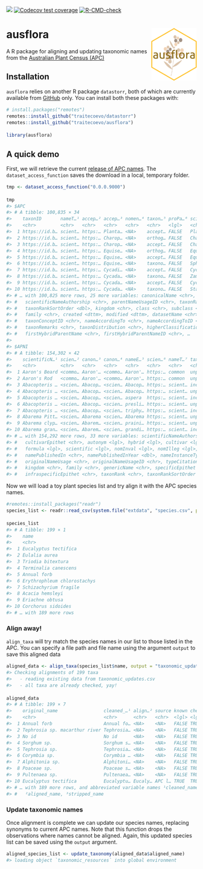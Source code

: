 
<!-- README.md is generated from README.Rmd. Please edit that file -->
<!-- badges: start -->

[![](https://img.shields.io/badge/lifecycle-experimental-orange.svg)](https://lifecycle.r-lib.org/articles/stages.html#experimental)
[![Codecov test
coverage](https://codecov.io/gh/traitecoevo/ausflora/branch/master/graph/badge.svg)](https://app.codecov.io/gh/traitecoevo/ausflora?branch=master)
[![R-CMD-check](https://github.com/traitecoevo/ausflora/actions/workflows/R-CMD-check.yaml/badge.svg)](https://github.com/traitecoevo/ausflora/actions/workflows/R-CMD-check.yaml)
<!-- badges: end -->

# ausflora <img src="inst/figures/ausflora_hex2.png" align="right" width="120"/>

A R package for aligning and updating taxonomic names from the
[Australian Plant Census
(APC)](https://biodiversity.org.au/nsl/services/search/taxonomy)

## Installation

`ausflora` relies on another R package `datastorr`, both of which are
currently available from
[GitHub](https://github.com/traitecoevo/ausflora) only. You can install
both these packages with:

``` r
# install.packages("remotes")
remotes::install_github("traitecoevo/datastorr")
remotes::install_github("traitecoevo/ausflora")

library(ausflora)
```

## A quick demo

First, we will retrieve the current [release of APC
names](https://github.com/traitecoevo/ausflora/releases/tag/0.0.0.9000).
The `dataset_access_function` saves the download in a local, temporary
folder.

``` r
tmp <- dataset_access_function("0.0.0.9000")

tmp
#> $APC
#> # A tibble: 100,835 × 34
#>    taxonID       nameT…¹ accep…² accep…³ nomen…⁴ taxon…⁵ proPa…⁶ scien…⁷ scien…⁸
#>    <chr>         <chr>   <chr>   <chr>   <chr>   <chr>   <lgl>   <chr>   <chr>  
#>  1 https://id.b… scient… https:… Planta… <NA>    accept… FALSE   Planta… https:…
#>  2 https://id.b… scient… https:… Charop… <NA>    orthog… FALSE   Charac… https:…
#>  3 https://id.b… scient… https:… Charop… <NA>    accept… FALSE   Charop… https:…
#>  4 https://id.b… scient… https:… Equise… <NA>    orthog… FALSE   Equise… https:…
#>  5 https://id.b… scient… https:… Equise… <NA>    accept… FALSE   Equise… https:…
#>  6 https://id.b… scient… https:… Equise… <NA>    taxono… FALSE   Spheno… https:…
#>  7 https://id.b… scient… https:… Cycadi… <NA>    accept… FALSE   Cycadi… https:…
#>  8 https://id.b… scient… https:… Cycada… <NA>    taxono… FALSE   Zamiin… https:…
#>  9 https://id.b… scient… https:… Cycada… <NA>    accept… FALSE   Cycada… https:…
#> 10 https://id.b… scient… https:… Cycada… <NA>    taxono… FALSE   Stange… https:…
#> # … with 100,825 more rows, 25 more variables: canonicalName <chr>,
#> #   scientificNameAuthorship <chr>, parentNameUsageID <chr>, taxonRank <chr>,
#> #   taxonRankSortOrder <dbl>, kingdom <chr>, class <chr>, subclass <chr>,
#> #   family <chr>, created <dttm>, modified <dttm>, datasetName <chr>,
#> #   taxonConceptID <chr>, nameAccordingTo <chr>, nameAccordingToID <chr>,
#> #   taxonRemarks <chr>, taxonDistribution <chr>, higherClassification <chr>,
#> #   firstHybridParentName <chr>, firstHybridParentNameID <chr>, …
#> 
#> $APNI
#> # A tibble: 154,302 × 42
#>    scientificN…¹ scien…² canon…³ canon…⁴ nameE…⁵ scien…⁶ nameT…⁷ taxon…⁸ nomen…⁹
#>    <chr>         <chr>   <chr>   <chr>   <chr>   <chr>   <chr>   <chr>   <chr>  
#>  1 Aaron's Beard <commo… Aaron'… <commo… Aaron'… https:… common  unplac… [n/a]  
#>  2 Aaron's Rod   <commo… Aaron'… <commo… Aaron'… https:… common  unplac… [n/a]  
#>  3 Abacopteris … <scien… Abacop… <scien… Abacop… https:… scient… includ… <NA>   
#>  4 Abacopteris … <scien… Abacop… <scien… Abacop… https:… scient… unplac… nom. i…
#>  5 Abacopteris … <scien… Abacop… <scien… aspera  https:… scient… includ… <NA>   
#>  6 Abacopteris … <scien… Abacop… <scien… presli… https:… scient… unplac… <NA>   
#>  7 Abacopteris … <scien… Abacop… <scien… triphy… https:… scient… includ… <NA>   
#>  8 Abarema Pitt… <scien… Abarema <scien… Abarema https:… scient… unplac… <NA>   
#>  9 Abarema clyp… <scien… Abarem… <scien… praini… https:… scient… unplac… nom. i…
#> 10 Abarema gran… <scien… Abarem… <scien… grandi… https:… scient… includ… <NA>   
#> # … with 154,292 more rows, 33 more variables: scientificNameAuthorship <chr>,
#> #   cultivarEpithet <chr>, autonym <lgl>, hybrid <lgl>, cultivar <lgl>,
#> #   formula <lgl>, scientific <lgl>, nomInval <lgl>, nomIlleg <lgl>,
#> #   namePublishedIn <chr>, namePublishedInYear <dbl>, nameInstanceType <chr>,
#> #   originalNameUsage <chr>, originalNameUsageID <chr>, typeCitation <chr>,
#> #   kingdom <chr>, family <chr>, genericName <chr>, specificEpithet <chr>,
#> #   infraspecificEpithet <chr>, taxonRank <chr>, taxonRankSortOrder <dbl>, …
```

Now we will load a toy plant species list and try align it with the APC
species names.

``` r
#remotes::install_packages("readr")
species_list <- readr::read_csv(system.file("extdata", "species.csv", package = "ausflora"))

species_list
#> # A tibble: 199 × 1
#>    name                       
#>    <chr>                      
#>  1 Eucalyptus tectifica       
#>  2 Eulalia aurea              
#>  3 Triodia bitextura          
#>  4 Terminalia canescens       
#>  5 Annual forb                
#>  6 Erythrophleum chlorostachys
#>  7 Schizachyrium fragile      
#>  8 Acacia hemsleyi            
#>  9 Eriachne obtusa            
#> 10 Corchorus sidoides         
#> # … with 189 more rows
```

### Align away!

`align_taxa` will try match the species names in our list to those
listed in the APC. You can specify a file path and file name using the
argument `output` to save this aligned data

``` r
aligned_data <- align_taxa(species_list$name, output = "taxonomic_updates.csv")
#> Checking alignments of 199 taxa
#>   - reading existing data from taxonomic_updates.csv
#>   - all taxa are already checked, yay!

aligned_data
#> # A tibble: 199 × 7
#>    original_name                 cleaned_…¹ align…² source known checked strip…³
#>    <chr>                         <chr>      <chr>   <chr>  <lgl> <lgl>   <chr>  
#>  1 Annual forb                   Annual fo… <NA>    <NA>   FALSE TRUE    annual…
#>  2 Tephrosia sp. macarthur river Tephrosia… <NA>    <NA>   FALSE TRUE    tephro…
#>  3 No id                         No id      <NA>    <NA>   FALSE TRUE    no id  
#>  4 Sorghum sp.                   Sorghum s… <NA>    <NA>   FALSE TRUE    sorghu…
#>  5 Tephrosia sp.                 Tephrosia… <NA>    <NA>   FALSE TRUE    tephro…
#>  6 Corymbia sp.                  Corymbia … <NA>    <NA>   FALSE TRUE    corymb…
#>  7 Alphitonia sp.                Alphitoni… <NA>    <NA>   FALSE TRUE    alphit…
#>  8 Poaceae sp.                   Poaceae s… <NA>    <NA>   FALSE TRUE    poacea…
#>  9 Pultenaea sp.                 Pultenaea… <NA>    <NA>   FALSE TRUE    pulten…
#> 10 Eucalyptus tectifica          Eucalyptu… Eucaly… APC l… TRUE  TRUE    eucaly…
#> # … with 189 more rows, and abbreviated variable names ¹​cleaned_name,
#> #   ²​aligned_name, ³​stripped_name
```

### Update taxonomic names

Once alignment is complete we can update our species names, replacing
synonyms to current APC names. Note that this function drops the
observations where names cannot be aligned. Again, this updated species
list can be saved using the `output` argument.

``` r
aligned_species_list <- update_taxonomy(aligned_data$aligned_name)
#> loading object `taxonomic_resources` into global environment
```
